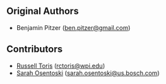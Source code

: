 Original Authors
----------------

 * Benjamin Pitzer (ben.pitzer@gmail.com)

Contributors
------------

 * [Russell Toris](http://users.wpi.edu/~rctoris/) (rctoris@wpi.edu)
 * [Sarah Osentoski](https://sites.google.com/site/sosentos) (sarah.osentoski@us.bosch.com)
